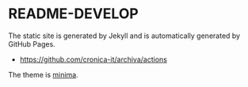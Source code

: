 # README-DEVELOP

The static site is generated by Jekyll and is automatically
generated by GitHub Pages.

- <https://github.com/cronica-it/archiva/actions>

The theme is [minima](https://github.com/jekyll/minima/tree/v2.5.1).
